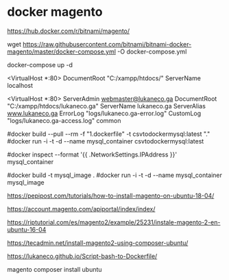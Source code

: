 # docker magento


https://hub.docker.com/r/bitnami/magento/


wget https://raw.githubusercontent.com/bitnami/bitnami-docker-magento/master/docker-compose.yml -O docker-compose.yml

docker-compose up -d


<VirtualHost *:80>
	DocumentRoot "C:/xampp/htdocs/"
	ServerName localhost
</VirtualHost>


<VirtualHost *:80>
    ServerAdmin webmaster@lukaneco.ga
    DocumentRoot "C:/xampp/htdocs/lukaneco.ga"
    ServerName lukaneco.ga
    ServerAlias www.lukaneco.ga
    ErrorLog "logs/lukaneco.ga-error.log"
    CustomLog "logs/lukaneco.ga-access.log" common
</VirtualHost>



#docker build --pull --rm -f "1.dockerfile" -t csvtodockermysql:latest "."
#docker run -i -t -d --name mysql_container csvtodockermysql:latest



#docker inspect --format '{{ .NetworkSettings.IPAddress }}' mysql_container

#docker build -t mysql_image .
#docker run -i -t -d --name mysql_container mysql_image


https://pepipost.com/tutorials/how-to-install-magento-on-ubuntu-18-04/

https://account.magento.com/apiportal/index/index/

https://riptutorial.com/es/magento2/example/25231/instale-magento-2-en-ubuntu-16-04

https://tecadmin.net/install-magento2-using-composer-ubuntu/


https://lukaneco.github.io/Script-bash-to-Dockerfile/




magento composer install ubuntu